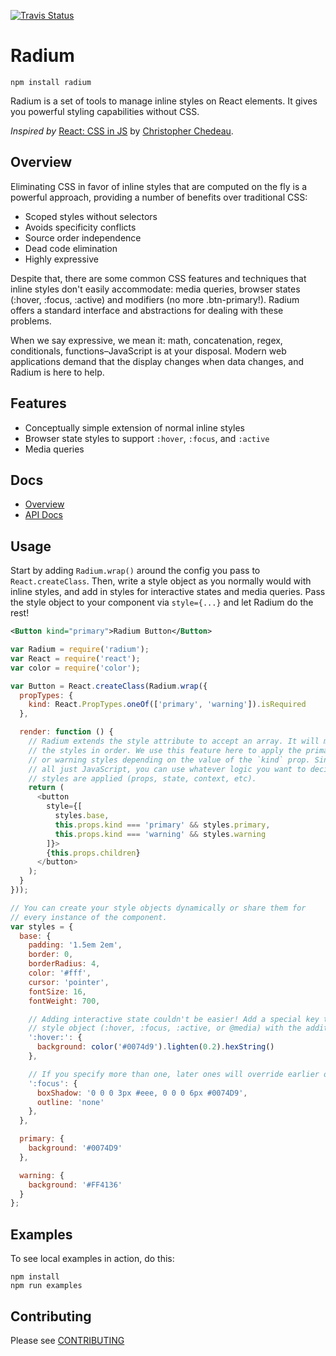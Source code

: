 [![Travis Status](https://api.travis-ci.org/FormidableLabs/radium.svg)](https://travis-ci.org/FormidableLabs/radium)

# Radium

```
npm install radium
```

Radium is a set of tools to manage inline styles on React elements. It gives you powerful styling capabilities without CSS.

_Inspired by_ <a href="https://speakerdeck.com/vjeux/react-css-in-js">React: CSS in JS</a>
by <a href="https://twitter.com/Vjeux">Christopher Chedeau</a>.

## Overview

Eliminating CSS in favor of inline styles that are computed on the fly is a powerful approach, providing a number of benefits over traditional CSS:

- Scoped styles without selectors
- Avoids specificity conflicts
- Source order independence
- Dead code elimination
- Highly expressive

Despite that, there are some common CSS features and techniques that inline styles don't easily accommodate: media queries, browser states (:hover, :focus, :active) and modifiers (no more .btn-primary!). Radium offers a standard interface and abstractions for dealing with these problems.

When we say expressive, we mean it: math, concatenation, regex, conditionals, functions–JavaScript is at your disposal. Modern web applications demand that the display changes when data changes, and Radium is here to help.

## Features

* Conceptually simple extension of normal inline styles
* Browser state styles to support `:hover`, `:focus`, and `:active`
* Media queries

## Docs

- [Overview](docs/guides)
- [API Docs](docs/api)

## Usage

Start by adding `Radium.wrap()` around the config you pass to `React.createClass`. Then, write a style object as you normally would with inline styles, and add in styles for interactive states and media queries. Pass the style object to your component via `style={...}` and let Radium do the rest!

```xml
<Button kind="primary">Radium Button</Button>
```

```js
var Radium = require('radium');
var React = require('react');
var color = require('color');

var Button = React.createClass(Radium.wrap({
  propTypes: {
    kind: React.PropTypes.oneOf(['primary', 'warning']).isRequired
  },

  render: function () {
    // Radium extends the style attribute to accept an array. It will merge
    // the styles in order. We use this feature here to apply the primary
    // or warning styles depending on the value of the `kind` prop. Since its
    // all just JavaScript, you can use whatever logic you want to decide which
    // styles are applied (props, state, context, etc).
    return (
      <button
        style={[
          styles.base,
          this.props.kind === 'primary' && styles.primary,
          this.props.kind === 'warning' && styles.warning
        ]}>
        {this.props.children}
      </button>
    );
  }
}));

// You can create your style objects dynamically or share them for
// every instance of the component.
var styles = {
  base: {
    padding: '1.5em 2em',
    border: 0,
    borderRadius: 4,
    color: '#fff',
    cursor: 'pointer',
    fontSize: 16,
    fontWeight: 700,

    // Adding interactive state couldn't be easier! Add a special key to your
    // style object (:hover, :focus, :active, or @media) with the additional rules.
    ':hover:': {
      background: color('#0074d9').lighten(0.2).hexString()
    },

    // If you specify more than one, later ones will override earlier ones.
    ':focus': {
      boxShadow: '0 0 0 3px #eee, 0 0 0 6px #0074D9',
      outline: 'none'
    },
  },

  primary: {
    background: '#0074D9'
  },

  warning: {
    background: '#FF4136'
  }
};
```

## Examples

To see local examples in action, do this:

```
npm install
npm run examples
```

## Contributing

Please see [CONTRIBUTING](CONTRIBUTING.md)
